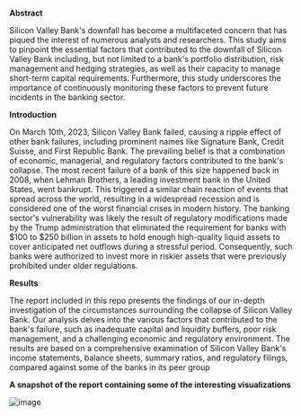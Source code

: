 **Abstract**

Silicon Valley Bank's downfall has become a multifaceted concern that has piqued the interest of numerous analysts and researchers. This study aims to pinpoint the essential factors that contributed to the downfall of Silicon Valley Bank including, but not limited to a bank's portfolio distribution, risk management and hedging strategies, as well as their capacity to manage short-term capital requirements. Furthermore, this study underscores the importance of continuously monitoring these factors to prevent future incidents in the banking sector.

**Introduction**

On March 10th, 2023, Silicon Valley Bank failed, causing a ripple effect of other bank failures, including prominent names like Signature Bank, Credit Suisse, and First Republic Bank. The prevailing belief is that a combination of economic, managerial, and regulatory factors contributed to the bank's collapse. The most recent failure of a bank of this size happened back in 2008, when Lehman Brothers, a leading investment bank in the United States, went bankrupt. This triggered a similar chain reaction of events that spread across the world, resulting in a widespread recession and is considered one of the worst financial crises in modern history.
The banking sector's vulnerability was likely the result of regulatory modifications made by the Trump administration that eliminated the requirement for banks with $100 to $250 billion in assets to hold enough high-quality liquid assets to cover anticipated net outflows during a stressful period. Consequently, such banks were authorized to invest more in riskier assets that were previously prohibited under older regulations.

**Results**

The report included in this repo presents the findings of our in-depth investigation of the circumstances surrounding the collapse of Silicon Valley Bank. Our analysis delves into the various factors that contributed to the bank's failure, such as inadequate capital and liquidity buffers, poor risk management,
and a challenging economic and regulatory environment. The results are based on a comprehensive examination of Silicon Valley Bank's income statements, balance sheets, summary ratios, and regulatory filings, compared against some of the banks in its peer group

**A snapshot of the report containing some of the interesting visualizations**

![image](https://github.com/ark097/SVB_Failure_Analysis/assets/41021854/b87ed7d3-a6d6-440b-b36d-9b687f461f41)

